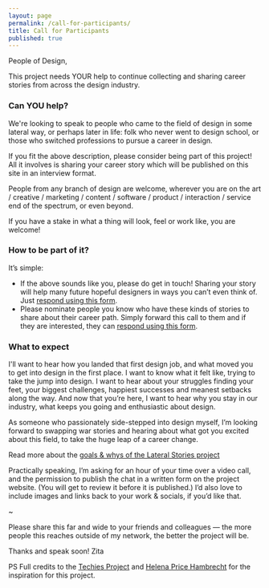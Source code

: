 ```yaml
---
layout: page
permalink: /call-for-participants/
title: Call for Participants
published: true
---
```


People of Design,

This project needs YOUR help to continue collecting and sharing career stories from across the design industry.

### Can YOU help?

We're looking to speak to people who came to the field of design in some lateral way, or perhaps later in life: folk who never went to design school, or those who switched professions to pursue a career in design. 

If you fit the above description, please consider being part of this project! All it involves is sharing your career story which will be published on this site in an interview format.

People from any branch of design are welcome, wherever you are on the art / creative / marketing / content / software / product / interaction / service end of the spectrum, or even beyond. 

If you have a stake in what a thing will look, feel or work like, you are welcome!

### How to be part of it?

It’s simple:

- If the above sounds like you, please do get in touch! Sharing your story will help many future hopeful designers in ways you can’t even think of. Just [respond using this form](https://docs.google.com/forms/d/e/1FAIpQLSePfikEjU6Cuz-Ro8UKtnEJ0jlMvWMk8dgef-Iv5B5l5ucucQ/viewform).
- Please nominate people you know who have these kinds of stories to share about their career path. Simply forward this call to them and if they are interested, they can [respond using this form](https://docs.google.com/forms/d/e/1FAIpQLSePfikEjU6Cuz-Ro8UKtnEJ0jlMvWMk8dgef-Iv5B5l5ucucQ/viewform).


### What to expect

I'll want to hear how you landed that first design job, and what moved you to get into design in the first place. I want to know what it felt like, trying to take the jump into design. I want to hear about your struggles finding your feet, your biggest challenges, happiest successes and meanest setbacks along the way. And now that you’re here, I want to hear why you stay in our industry, what keeps you going and enthusiastic about design.

As someone who passionately side-stepped into design myself, I’m looking forward to swapping war stories and hearing about what got you excited about this field, to take the huge leap of a career change.

Read more about the [goals & whys of the Lateral Stories project](/about/)

Practically speaking, I’m asking for an hour of your time over a video call, and the permission to publish the chat in a written form on the project website. (You will get to review it before it is published.) I’d also love to include images and links back to your work & socials, if you’d like that.


~


Please share this far and wide to your friends and colleagues — the more people this reaches outside of my network, the better the project will be.


Thanks and speak soon!
Zita



PS Full credits to the [Techies Project](https://techiesproject.com/) and [Helena Price Hambrecht](https://medium.com/u/675f0c1dc602) for the inspiration for this project.
